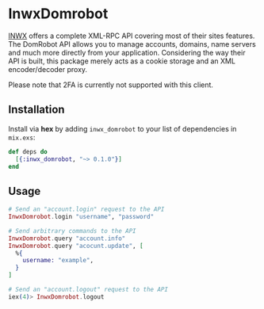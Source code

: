 # InwxDomrobot
[INWX](https://www.inwx.com/en/) offers a complete XML-RPC API covering most of their sites features. The DomRobot API allows you to manage accounts, domains, name servers and much more directly from your application. Considering the way their API is built, this package merely acts as a cookie storage and an XML encoder/decoder proxy.

Please note that 2FA is currently not supported with this client.


## Installation
Install via **hex** by adding `inwx_domrobot` to your list of dependencies in `mix.exs`:

```elixir
def deps do
  [{:inwx_domrobot, "~> 0.1.0"}]
end
```


## Usage
```elixir
# Send an "account.login" request to the API
InwxDomrobot.login "username", "password"

# Send arbitrary commands to the API
InwxDomrobot.query "account.info"
InwxDomrobot.query "acocunt.update", [
  %{
    username: "example",
  }
]

# Send an "account.logout" request to the API
iex(4)> InwxDomrobot.logout
```
